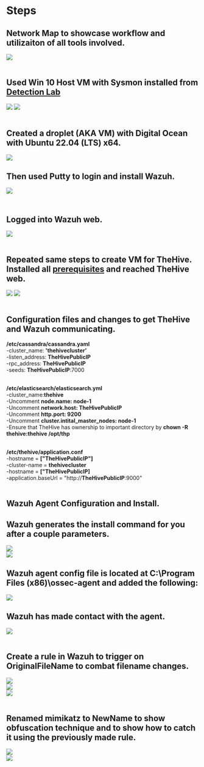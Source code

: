 # Steps
## Network Map to showcase workflow and utilizaiton of all tools involved. <br>
<img src="https://github.com/enriquemed23/SOC-Automation-Lab/blob/main/NetworkMap.PNG"  /> <br> <br>
## Used Win 10 Host VM with Sysmon installed from <a href="https://github.com/enriquemed23/Detection-Lab/tree/main">Detection Lab</a>
<img src="https://github.com/enriquemed23/Detection-Lab/blob/main/Sysmon install.PNG"  /> 
<img src="https://github.com/enriquemed23/Detection-Lab/blob/main/Sysmon confirmed.PNG" /> <br> <br>

## Created a droplet (AKA VM) with Digital Ocean with Ubuntu 22.04 (LTS) x64. <br>
<img src="https://github.com/enriquemed23/SOC-Automation-Lab/blob/main/WazuhDroplet.PNG" /> <br>
## Then used Putty to login and install Wazuh. <br>
<img src="https://github.com/enriquemed23/SOC-Automation-Lab/blob/main/WazuhInstall.PNG" /> <br>
## <br> Logged into Wazuh web. 
 <img src="https://github.com/enriquemed23/SOC-Automation-Lab/blob/main/WazuhWeb.PNG" /> <br> <br>
## Repeated same steps to create VM for TheHive. Installed all <a href="https://github.com/enriquemed23/SOC-Automation-Lab/blob/main/TheHiveInstall">prerequisites</a> and reached TheHive web. <br>
<img src="https://github.com/enriquemed23/SOC-Automation-Lab/blob/main/theHiveInstall.PNG" /> <img src="https://github.com/enriquemed23/SOC-Automation-Lab/blob/main/TheHiveWeb.PNG" /> <br><br>

Configuration files and changes to get TheHive and Wazuh communicating. 
-
**/etc/cassandra/cassandra.yaml** <br>
-cluster_name: **'thehivecluster'** <br>
-listen_address: **TheHivePublicIP** <br>
-rpc_address: **TheHivePublicIP** <br>
-seeds: **TheHivePublicIP**:7000 <br><br>

**/etc/elasticsearch/elasticsearch.yml** <br>
-cluster_name:**thehive** <br>
-Uncomment **node.name: node-1** <br>
-Uncomment **network.host: TheHivePublicIP** <br>
-Uncomment **http.port: 9200** <br> 
-Uncomment **cluster.intital_master_nodes: node-1** <br>
-Ensure that TheHive has ownership to important directory by **chown -R thehive:thehive /opt/thp** <br> <br>

**/etc/thehive/application.conf** <br>
-hostname = **["TheHivePublicIP"]** <br>
-cluster-name = **thehivecluster** <br>
-hostname = **["TheHivePublicIP]** <br>
-application.baseUrl = "http://**TheHivePublicIP**:9000" <br><br>

Wazuh Agent Configuration and Install.
-
## Wazuh generates the install command for you after a couple parameters. <br>
<img src="https://github.com/enriquemed23/SOC-Automation-Lab/blob/main/WazuhAgentWeb.PNG" /> <br>
<img src="https://github.com/enriquemed23/SOC-Automation-Lab/blob/main/WazuhAgentInstall.PNG" /> <br>
## Wazuh agent config file is located at **C:\Program Files (x86)\ossec-agent** and added the following: 
<img src="https://github.com/enriquemed23/SOC-Automation-Lab/blob/main/WazuhAgentConf.PNG" /> <br>
## Wazuh has made contact with the agent. <br>
<img src="https://github.com/enriquemed23/SOC-Automation-Lab/blob/main/WazuhAgentConnected.PNG" /> <br><br>
## Create a rule in Wazuh to trigger on OriginalFileName to combat filename changes. 
<img src="https://github.com/enriquemed23/SOC-Automation-Lab/blob/main/WazuhRulesPage.PNG" /> <br>
<img src="https://github.com/enriquemed23/SOC-Automation-Lab/blob/main/WazuhCustomRules.PNG" /> <br>
<img src="https://github.com/enriquemed23/SOC-Automation-Lab/blob/main/WazuhMimiKatzRule.PNG" /> <br> <br>
## Renamed mimikatz to NewName to show obfuscation technique and to show how to catch it using the previously made rule. <br>
<img src="https://github.com/enriquemed23/SOC-Automation-Lab/blob/main/MimikatzRenamed.PNG" /> <br>
<img src="https://github.com/enriquemed23/SOC-Automation-Lab/blob/main/MimikatzCaught.PNG" /> <br>
